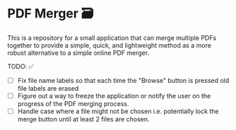 # PDF Merger 🗃

This is a repository for a small application that can merge multiple PDFs together to provide a simple, quick, and lightweight method as a more robust alternative to a simple online PDF merger.

TODO: ✅
-[ ] Fix file name labels so that each time the "Browse" button is pressed old file labels are erased
-[ ] Figure out a way to freeze the application or notify the user on the progress of the PDF merging process.
-[ ] Handle case where a file might not be chosen i.e. potentially lock the merge button until at least 2 files are chosen.
